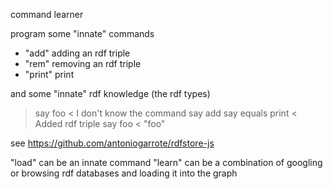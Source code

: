 command learner

program some "innate" commands

- "add" adding an rdf triple
- "rem" removing an rdf triple
- "print" print

and some "innate" rdf knowledge (the rdf types)

> say foo
< I don't know the command say
> add say equals print
< Added rdf triple
> say foo
< "foo"

see https://github.com/antoniogarrote/rdfstore-js

"load" can be an innate command
"learn" can be a combination of googling or browsing rdf databases and loading it into the graph
